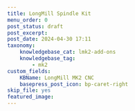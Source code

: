 ```yaml
---
title: LongMill Spindle Kit
menu_order: 0
post_status: draft
post_excerpt: 
post_date: 2024-04-30 17:11
taxonomy:
    knowledgebase_cat: lmk2-add-ons
    knowledgebase_tag:
        - mk2
custom_fields:
    KBName: LongMill MK2 CNC
    basepress_post_icon: bp-caret-right
skip_file: yes
featured_image: 
---
```


